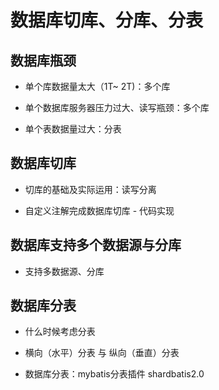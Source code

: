 # 数据库切库、分库、分表

## 数据库瓶颈

* 单个库数据量太大（1T~ 2T)：多个库

* 单个数据库服务器压力过大、读写瓶颈：多个库

* 单个表数据量过大：分表
    

## 数据库切库

* 切库的基础及实际运用：读写分离

* 自定义注解完成数据库切库 - 代码实现


## 数据库支持多个数据源与分库

* 支持多数据源、分库


## 数据库分表

* 什么时候考虑分表

* 横向（水平）分表 与 纵向（垂直）分表

* 数据库分表：mybatis分表插件 shardbatis2.0
